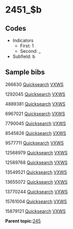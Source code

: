 # 2451\_$b

## Codes

-   Indicators
    -   First: 1
    -   Second: \_
-   Subfield: b

## Sample bibs

266630 [Quicksearch](https://search.library.yale.edu/catalog/266630) [VXWS](http://prodorbis.library.yale.edu:7014/vxws/GetHoldingsService?bibId=266630)

1292045 [Quicksearch](https://search.library.yale.edu/catalog/1292045) [VXWS](http://prodorbis.library.yale.edu:7014/vxws/GetHoldingsService?bibId=1292045)

4889381 [Quicksearch](https://search.library.yale.edu/catalog/4889381) [VXWS](http://prodorbis.library.yale.edu:7014/vxws/GetHoldingsService?bibId=4889381)

6967021 [Quicksearch](https://search.library.yale.edu/catalog/6967021) [VXWS](http://prodorbis.library.yale.edu:7014/vxws/GetHoldingsService?bibId=6967021)

7790045 [Quicksearch](https://search.library.yale.edu/catalog/7790045) [VXWS](http://prodorbis.library.yale.edu:7014/vxws/GetHoldingsService?bibId=7790045)

8545826 [Quicksearch](https://search.library.yale.edu/catalog/8545826) [VXWS](http://prodorbis.library.yale.edu:7014/vxws/GetHoldingsService?bibId=8545826)

9577711 [Quicksearch](https://search.library.yale.edu/catalog/9577711) [VXWS](http://prodorbis.library.yale.edu:7014/vxws/GetHoldingsService?bibId=9577711)

12568979 [Quicksearch](https://search.library.yale.edu/catalog/12568979) [VXWS](http://prodorbis.library.yale.edu:7014/vxws/GetHoldingsService?bibId=12568979)

12589768 [Quicksearch](https://search.library.yale.edu/catalog/12589768) [VXWS](http://prodorbis.library.yale.edu:7014/vxws/GetHoldingsService?bibId=12589768)

13549521 [Quicksearch](https://search.library.yale.edu/catalog/13549521) [VXWS](http://prodorbis.library.yale.edu:7014/vxws/GetHoldingsService?bibId=13549521)

13655072 [Quicksearch](https://search.library.yale.edu/catalog/13655072) [VXWS](http://prodorbis.library.yale.edu:7014/vxws/GetHoldingsService?bibId=13655072)

13770244 [Quicksearch](https://search.library.yale.edu/catalog/13770244) [VXWS](http://prodorbis.library.yale.edu:7014/vxws/GetHoldingsService?bibId=13770244)

15761004 [Quicksearch](https://search.library.yale.edu/catalog/15761004) [VXWS](http://prodorbis.library.yale.edu:7014/vxws/GetHoldingsService?bibId=15761004)

15879121 [Quicksearch](https://search.library.yale.edu/catalog/15879121) [VXWS](http://prodorbis.library.yale.edu:7014/vxws/GetHoldingsService?bibId=15879121)

**Parent topic:**[245](../../tags/245/245.md)

